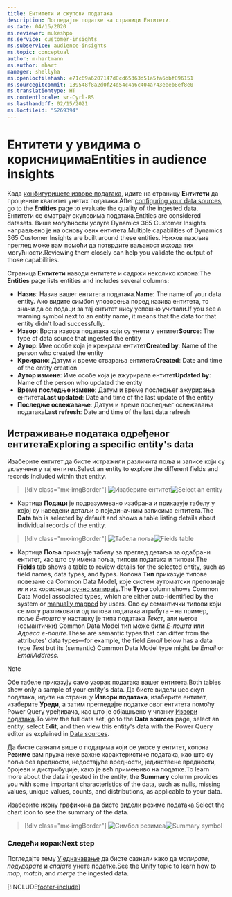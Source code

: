 ```yaml
---
title: Ентитети и скупови података
description: Погледајте податке на страници Ентитети.
ms.date: 04/16/2020
ms.reviewer: mukeshpo
ms.service: customer-insights
ms.subservice: audience-insights
ms.topic: conceptual
author: m-hartmann
ms.author: mhart
manager: shellyha
ms.openlocfilehash: e71c69a6207147d8cd65363d51a5fa6bbf896151
ms.sourcegitcommit: 139548f8a2d0f24d54c4a6c404a743eeeb8ef8e0
ms.translationtype: HT
ms.contentlocale: sr-Cyrl-RS
ms.lasthandoff: 02/15/2021
ms.locfileid: "5269394"
---
```

# <a name="entities-in-audience-insights"></a><span data-ttu-id="f69bc-103">Ентитети у увидима о корисницима</span><span class="sxs-lookup"><span data-stu-id="f69bc-103">Entities in audience insights</span></span>

<span data-ttu-id="f69bc-104">Када [конфигуришете изворе података](data-sources.md), идите на страницу **Ентитети** да процените квалитет унетих података.</span><span class="sxs-lookup"><span data-stu-id="f69bc-104">After [configuring your data sources](data-sources.md), go to the **Entities** page to evaluate the quality of the ingested data.</span></span> <span data-ttu-id="f69bc-105">Ентитети се сматрају скуповима података.</span><span class="sxs-lookup"><span data-stu-id="f69bc-105">Entities are considered datasets.</span></span> <span data-ttu-id="f69bc-106">Више могућности услуге Dynamics 365 Customer Insights направљено је на основу ових ентитета.</span><span class="sxs-lookup"><span data-stu-id="f69bc-106">Multiple capabilities of Dynamics 365 Customer Insights are built around these entities.</span></span> <span data-ttu-id="f69bc-107">Њихов пажљив преглед може вам помоћи да потврдите ваљаност исхода тих могућности.</span><span class="sxs-lookup"><span data-stu-id="f69bc-107">Reviewing them closely can help you validate the output of those capabilities.</span></span>

<span data-ttu-id="f69bc-108">Страница **Ентитети** наводи ентитете и садржи неколико колона:</span><span class="sxs-lookup"><span data-stu-id="f69bc-108">The **Entities** page lists entities and includes several columns:</span></span>

- <span data-ttu-id="f69bc-109">**Назив**: Назив вашег ентитета података.</span><span class="sxs-lookup"><span data-stu-id="f69bc-109">**Name**: The name of your data entity.</span></span> <span data-ttu-id="f69bc-110">Ако видите симбол упозорења поред назива ентитета, то значи да се подаци за тај ентитет нису успешно учитали.</span><span class="sxs-lookup"><span data-stu-id="f69bc-110">If you see a warning symbol next to an entity name, it means that the data for that entity didn't load successfully.</span></span>
- <span data-ttu-id="f69bc-111">**Извор**: Врста извора података који су унети у ентитет</span><span class="sxs-lookup"><span data-stu-id="f69bc-111">**Source**: The type of data source that ingested the entity</span></span>
- <span data-ttu-id="f69bc-112">**Аутор**: Име особе која је креирала ентитет</span><span class="sxs-lookup"><span data-stu-id="f69bc-112">**Created by**: Name of the person who created the entity</span></span>
- <span data-ttu-id="f69bc-113">**Креирано**: Датум и време стварања ентитета</span><span class="sxs-lookup"><span data-stu-id="f69bc-113">**Created**: Date and time of the entity creation</span></span>
- <span data-ttu-id="f69bc-114">**Аутор измене**: Име особе која је ажурирала ентитет</span><span class="sxs-lookup"><span data-stu-id="f69bc-114">**Updated by**: Name of the person who updated the entity</span></span>
- <span data-ttu-id="f69bc-115">**Време последње измене**: Датум и време последњег ажурирања ентитета</span><span class="sxs-lookup"><span data-stu-id="f69bc-115">**Last updated**: Date and time of the last update of the entity</span></span>
- <span data-ttu-id="f69bc-116">**Последње освежавање**: Датум и време последњег освежавања података</span><span class="sxs-lookup"><span data-stu-id="f69bc-116">**Last refresh**: Date and time of the last data refresh</span></span>

## <a name="exploring-a-specific-entitys-data"></a><span data-ttu-id="f69bc-117">Истраживање података одређеног ентитета</span><span class="sxs-lookup"><span data-stu-id="f69bc-117">Exploring a specific entity's data</span></span>

<span data-ttu-id="f69bc-118">Изаберите ентитет да бисте истражили различита поља и записе који су укључени у тај ентитет.</span><span class="sxs-lookup"><span data-stu-id="f69bc-118">Select an entity to explore the different fields and records included within that entity.</span></span>

> [!div class="mx-imgBorder"]
> <span data-ttu-id="f69bc-119">![Изаберите ентитет](media/data-manager-entities-data.png "Изаберите ентитет")</span><span class="sxs-lookup"><span data-stu-id="f69bc-119">![Select an entity](media/data-manager-entities-data.png "Select an entity")</span></span>

- <span data-ttu-id="f69bc-120">Картица **Подаци** је подразумевано изабрана и приказује табелу у којој су наведени детаљи о појединачним записима ентитета.</span><span class="sxs-lookup"><span data-stu-id="f69bc-120">The **Data** tab is selected by default and shows a table listing details about individual records of the entity.</span></span>

> [!div class="mx-imgBorder"]
> <span data-ttu-id="f69bc-121">![Табела поља](media/data-manager-entities-fields.PNG "Табела поља")</span><span class="sxs-lookup"><span data-stu-id="f69bc-121">![Fields table](media/data-manager-entities-fields.PNG "Fields table")</span></span>

- <span data-ttu-id="f69bc-122">Картица **Поља** приказује табелу за преглед детаља за одабрани ентитет, као што су имена поља, типови података и типови.</span><span class="sxs-lookup"><span data-stu-id="f69bc-122">The **Fields** tab shows a table to review details for the selected entity, such as field names, data types, and types.</span></span> <span data-ttu-id="f69bc-123">Колона **Тип** приказује типове повезане са Common Data Model, које систем аутоматски препознаје или их корисници [ручно мапирају](map-entities.md).</span><span class="sxs-lookup"><span data-stu-id="f69bc-123">The **Type** column shows Common Data Model associated types, which are either auto-identified by the system or [manually mapped](map-entities.md) by users.</span></span> <span data-ttu-id="f69bc-124">Ово су семантички типови који се могу разликовати од типова података атрибута – на пример, поље *Е-пошта* у наставку је типа података *Текст*, али његов (семантички) Common Data Model тип може бити *Е-пошта* или *Адреса е-поште*.</span><span class="sxs-lookup"><span data-stu-id="f69bc-124">These are semantic types that can differ from the attributes' data types—for example, the field *Email* below has a data type *Text* but its (semantic) Common Data Model type might be *Email* or *EmailAddress*.</span></span>

> [!NOTE]
> <span data-ttu-id="f69bc-125">Обе табеле приказују само узорак података вашег ентитета.</span><span class="sxs-lookup"><span data-stu-id="f69bc-125">Both tables show only a sample of your entity's data.</span></span> <span data-ttu-id="f69bc-126">Да бисте видели цео скуп података, идите на страницу **Извори података**, изаберите ентитет, изаберите **Уреди**, а затим прегледајте податке овог ентитета помоћу Power Query уређивача, као што је објашњено у чланку [Извори података](data-sources.md).</span><span class="sxs-lookup"><span data-stu-id="f69bc-126">To view the full data set, go to the **Data sources** page, select an entity, select **Edit**, and then view this entity's data with the Power Query editor as explained in [Data sources](data-sources.md).</span></span>

<span data-ttu-id="f69bc-127">Да бисте сазнали више о подацима који се уносе у ентитет, колона **Резиме** вам пружа неке важне карактеристике података, као што су поља без вредности, недостајуће вредности, јединствене вредности, бројеви и дистрибуције, како је већ примењиво на податке.</span><span class="sxs-lookup"><span data-stu-id="f69bc-127">To learn more about the data ingested in the entity, the **Summary** column provides you with some important characteristics of the data, such as nulls, missing values, unique values, counts, and distributions, as applicable to your data.</span></span>

<span data-ttu-id="f69bc-128">Изаберите икону графикона да бисте видели резиме података.</span><span class="sxs-lookup"><span data-stu-id="f69bc-128">Select the chart icon to see the summary of the data.</span></span>

> [!div class="mx-imgBorder"]
> <span data-ttu-id="f69bc-129">![Симбол резимеа](media/data-manager-entities-summary.png "Табела са резимеом података")</span><span class="sxs-lookup"><span data-stu-id="f69bc-129">![Summary symbol](media/data-manager-entities-summary.png "Data summary table")</span></span>

### <a name="next-step"></a><span data-ttu-id="f69bc-130">Следећи корак</span><span class="sxs-lookup"><span data-stu-id="f69bc-130">Next step</span></span>

<span data-ttu-id="f69bc-131">Погледајте тему [Уједначавање](data-unification.md) да бисте сазнали како да *мапирате*, *подударате* и *спајате* унете податке.</span><span class="sxs-lookup"><span data-stu-id="f69bc-131">See the [Unify](data-unification.md) topic to learn how to *map*, *match*, and *merge* the ingested data.</span></span>


[!INCLUDE[footer-include](../includes/footer-banner.md)]